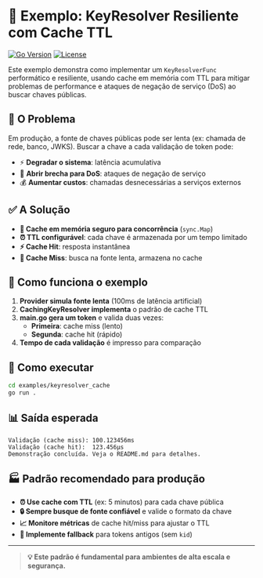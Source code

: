 # 🔄 Exemplo: KeyResolver Resiliente com Cache TTL

[![Go Version](https://img.shields.io/badge/go-1.21+-blue.svg)](https://golang.org)
[![License](https://img.shields.io/badge/license-MIT-green.svg)](LICENSE)

Este exemplo demonstra como implementar um `KeyResolverFunc` performático e resiliente, usando cache em memória com TTL para mitigar problemas de performance e ataques de negação de serviço (DoS) ao buscar chaves públicas.

## 🎯 O Problema

Em produção, a fonte de chaves públicas pode ser lenta (ex: chamada de rede, banco, JWKS). Buscar a chave a cada validação de token pode:

- ⚡ **Degradar o sistema**: latência acumulativa
- 🚨 **Abrir brecha para DoS**: ataques de negação de serviço
- 💰 **Aumentar custos**: chamadas desnecessárias a serviços externos

## ✅ A Solução

- **🔄 Cache em memória seguro para concorrência** (`sync.Map`)
- **⏰ TTL configurável**: cada chave é armazenada por um tempo limitado
- **⚡ Cache Hit**: resposta instantânea
- **🐌 Cache Miss**: busca na fonte lenta, armazena no cache

## 🔧 Como funciona o exemplo

1. **Provider simula fonte lenta** (100ms de latência artificial)
2. **CachingKeyResolver implementa** o padrão de cache TTL
3. **main.go gera um token** e valida duas vezes:
   - **Primeira**: cache miss (lento)
   - **Segunda**: cache hit (rápido)
4. **Tempo de cada validação** é impresso para comparação

## 🚀 Como executar

```bash
cd examples/keyresolver_cache
go run .
```

## 📊 Saída esperada

```
Validação (cache miss): 100.123456ms
Validação (cache hit):  123.456µs
Demonstração concluída. Veja o README.md para detalhes.
```

## 🏭 Padrão recomendado para produção

- **⏰ Use cache com TTL** (ex: 5 minutos) para cada chave pública
- **🔒 Sempre busque de fonte confiável** e valide o formato da chave
- **📈 Monitore métricas** de cache hit/miss para ajustar o TTL
- **🔄 Implemente fallback** para tokens antigos (sem `kid`)

---

> **💡 Este padrão é fundamental para ambientes de alta escala e segurança.** 